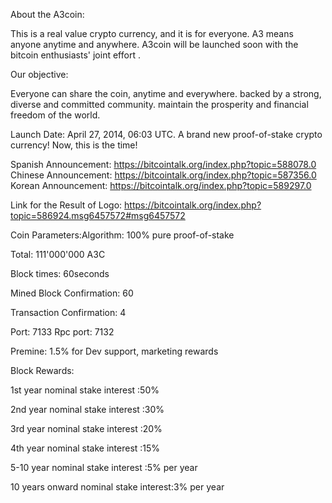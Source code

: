 About the A3coin:

This is a real value crypto currency, and it is for everyone.
A3 means anyone anytime and anywhere. A3coin will be launched soon with the bitcoin enthusiasts' joint effort .

Our objective:

Everyone can share the coin, anytime and everywhere.
backed by a strong, diverse and committed community.
maintain the prosperity and financial freedom of the world.

Launch Date: April 27, 2014, 06:03 UTC.
A brand new proof-of-stake crypto currency!
Now, this is the time!

Spanish Announcement: https://bitcointalk.org/index.php?topic=588078.0
Chinese Announcement: https://bitcointalk.org/index.php?topic=587356.0
Korean Announcement: https://bitcointalk.org/index.php?topic=589297.0

Link for the Result of Logo: https://bitcointalk.org/index.php?topic=586924.msg6457572#msg6457572

Coin Parameters:Algorithm: 100% pure proof-of-stake

Total: 111'000'000 A3C

Block times: 60seconds

Mined Block Confirmation: 60

Transaction Confirmation: 4

Port: 7133 Rpc port: 7132

Premine: 1.5% for Dev support, marketing rewards

Block Rewards: 

1st year nominal stake interest :50%

2nd year nominal stake interest :30%

3rd year nominal stake interest :20%

4th year nominal stake interest :15%

5-10 year nominal stake interest :5% per year

10 years onward nominal stake interest:3% per year

     

     
     
